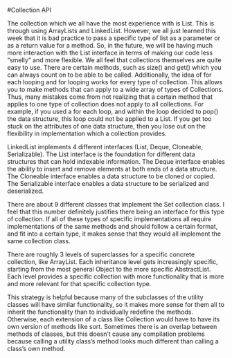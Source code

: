 #Collection API

The collection which we all have the most experience with is List. This is through using ArrayLists and LinkedList. However, we all just learned this week that it is bad practice to pass a specific type of list as a parameter or as a return value for a method. So, in the future, we will be having much more interaction with the List interface in terms of making our code less “smelly” and more flexible. We all feel that collections themselves are quite easy to use. There are certain methods, such as size() and get() which you can always count on to be able to be called. Additionally, the idea of for each looping and for looping works for every type of collection. This allows you to make methods that can apply to a wide array of types of Collections. Thus, many mistakes come from not realizing that a certain method that applies to one type of collection does not apply to all collections. For example, if you used a for each loop, and within the loop decided to pop() the data structure, this loop could not be applied to a List. If you get too stuck on the attributes of one data structure, then you lose out on the flexibility in implementation which a collection provides. 

LinkedList implements 4 different interfaces (List, Deque, Cloneable, Serializable). The List interface is the foundation for different data structures that can hold indexable information. The Deque interface enables the ability to insert and remove elements at both ends of a data structure. The Cloneable interface enables a data structure to be cloned or copied. The Serializable interface enables a data structure to be serialized and deserialized.

There are about 9 different classes that implement the Set collection class. I feel that this number definitely justifies there being an interface for this type of collection. If all of these types of specific implementations all require implementations of the same methods and should follow a certain format, and fit into a certain type, it makes sense that they would all implement the same collection class.

There are roughly 3 levels of superclasses for a specific concrete collection, like ArrayList. Each inheritance level gets increasingly specific, starting from the most general Object to the more specific AbstractList. Each level provides a specific collection with more functionality that is more and more relevant for that specific collection type. 

This strategy is helpful because many of the subclasses of the utility classes will have similar functionality, so it makes more sense for them all to inherit the functionality than to individually redefine the methods. Otherwise, each extension of a class like Collection would have to have its own version of methods like sort. Sometimes there is an overlap between methods of classes, but this doesn’t cause any compilation problems because calling a utility class’s method looks much different than calling a class’s own method.

